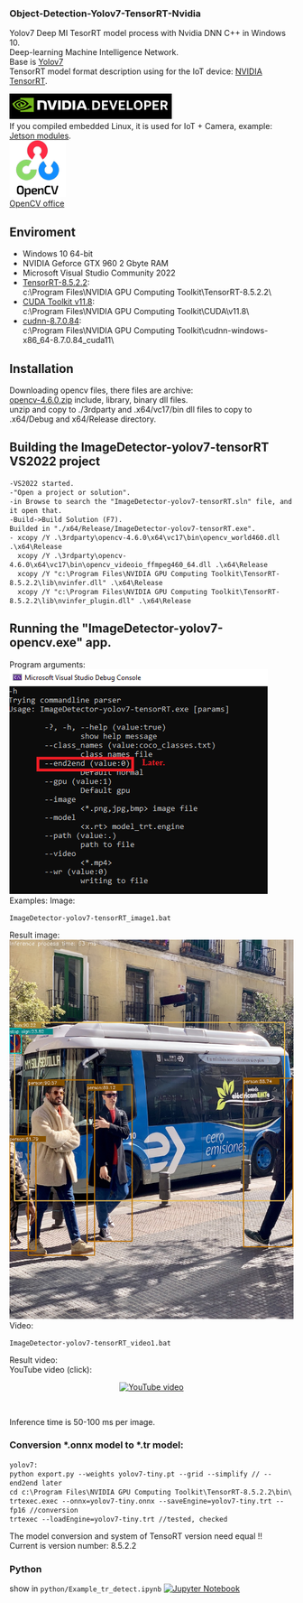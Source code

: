 ### Object-Detection-Yolov7-TensorRT-Nvidia
Yolov7 Deep MI TesorRT model process with Nvidia DNN C++ in Windows 10.<br>
Deep-learning Machine Intelligence Network.<br>
Base is [Yolov7](https://github.com/WongKinYiu/yolov7)<br>
TensorRT model format description using for the IoT device: [NVIDIA TensorRT](https://developer.nvidia.com/tensorrt).<br>

![Nvidia](doc/Nvidia.png)<br>
If you compiled embedded Linux, it is used for IoT + Camera, example: [Jetson modules](https://developer.nvidia.com/embedded/jetson-modules).<br>
![Opencv](doc/opencv.png)<br>
[OpenCV office](https://opencv.org/)<br>

## Enviroment
- Windows 10 64-bit<br>
- NVIDIA Geforce GTX 960 2 Gbyte RAM<br>
- Microsoft Visual Studio Community 2022<br>
- [TensorRT-8.5.2.2](https://developer.nvidia.com/nvidia-tensorrt-8x-download):<br>
  c:\Program Files\NVIDIA GPU Computing Toolkit\TensorRT-8.5.2.2\ <br>
- [CUDA Toolkit v11.8](https://developer.nvidia.com/cuda-11.0-download-archive?target_os=Windows&target_arch=x86_64&target_version=10&target_type=exelocal):<br>
  c:\Program Files\NVIDIA GPU Computing Toolkit\CUDA\v11.8\ <br>
-  [cudnn-8.7.0.84](https://developer.nvidia.com/rdp/cudnn-archive):<br>
   c:\Program Files\NVIDIA GPU Computing Toolkit\cudnn-windows-x86_64-8.7.0.84_cuda11\ <br>
## Installation <br>
   Downloading opencv files, there files are archive:<br> 
   [opencv-4.6.0.zip](https://drive.google.com/file/d/1uWIsNRLDC2nySC84gMAdWEqElQTZmwQR/view?usp=share_link) include, library, binary dll files. <br> 
   unzip and copy to ./3rdparty and .x64/vc17/bin dll files to copy to .x64/Debug and x64/Release directory.  <br> 
   
## Building the ImageDetector-yolov7-tensorRT VS2022 project
``` shell
-VS2022 started.
-"Open a project or solution".
-in Browse to search the "ImageDetector-yolov7-tensorRT.sln" file, and it open that.
-Build->Build Solution (F7).
Builded in "./x64/Release/ImageDetector-yolov7-tensorRT.exe".
- xcopy /Y .\3rdparty\opencv-4.6.0\x64\vc17\bin\opencv_world460.dll .\x64\Release
  xcopy /Y .\3rdparty\opencv-4.6.0\x64\vc17\bin\opencv_videoio_ffmpeg460_64.dll .\x64\Release
  xcopy /Y "c:\Program Files\NVIDIA GPU Computing Toolkit\TensorRT-8.5.2.2\lib\nvinfer.dll" .\x64\Release
  xcopy /Y "c:\Program Files\NVIDIA GPU Computing Toolkit\TensorRT-8.5.2.2\lib\nvinfer_plugin.dll" .\x64\Release

```
## Running the "ImageDetector-yolov7-opencv.exe" app.<br>
Program arguments: <br>
![](doc/help.png)<br>
Examples:
Image:<br>
``` shell
ImageDetector-yolov7-tensorRT_image1.bat
```
Result image:<br>
![](bus_o.png)<br>
Video:<br>
``` shell
ImageDetector-yolov7-tensorRT_video1.bat
```
Result video:<br>
YouTube video (click):<br>
<div align="center">

[![YouTube video](https://img.youtube.com/vi/3lF0VBBGiOo/0.jpg)](https://www.youtube.com/watch?v=3lF0VBBGiOo)

</div><br>

Inference time is 50-100 ms per image.

### Conversion *.onnx model to *.tr model:
``` shell
yolov7:
python export.py --weights yolov7-tiny.pt --grid --simplify // --end2end later
cd c:\Program Files\NVIDIA GPU Computing Toolkit\TensorRT-8.5.2.2\bin\
trtexec.exec --onnx=yolov7-tiny.onnx --saveEngine=yolov7-tiny.trt --fp16 //conversion
trtexec --loadEngine=yolov7-tiny.trt //tested, checked
```
The model conversion and system of TensoRT version need equal !! <br> 
Current is version number\: 8.5.2.2  <br>
### Python

show in `python/Example_tr_detect.ipynb` <a href="https://github.com/ptiszai/Object-Detection-Yolov7-TensorRT-Nvidia/tree/main/python/Example_tr_detect.ipynb"><img src="https://colab.research.google.com/assets/colab-badge.svg" alt="Jupyter Notebook"></a>